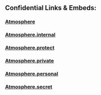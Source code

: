 ﻿

## Confidential Links & Embeds: 

### [Atmosphere](/_public/Earth/Atmosphere.md) 

### [Atmosphere.internal](/_internal/Earth/Atmosphere.internal.md) 

### [Atmosphere.protect](/_protect/Earth/Atmosphere.protect.md) 

### [Atmosphere.private](/_private/Earth/Atmosphere.private.md) 

### [Atmosphere.personal](/_personal/Earth/Atmosphere.personal.md) 

### [Atmosphere.secret](/_secret/Earth/Atmosphere.secret.md) 
